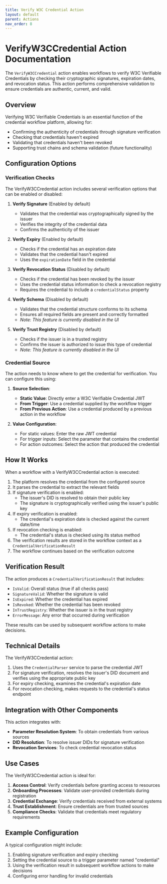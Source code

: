 ```yaml
---
title: Verify W3C Credential Action
layout: default
parent: Actions
nav_order: 8
---
```


# VerifyW3CCredential Action Documentation

The `VerifyW3CCredential` action enables workflows to verify W3C Verifiable Credentials by checking their cryptographic signatures, expiration dates, and revocation status. This action performs comprehensive validation to ensure credentials are authentic, current, and valid.

## Overview

Verifying W3C Verifiable Credentials is an essential function of the credential workflow platform, allowing for:

- Confirming the authenticity of credentials through signature verification
- Checking that credentials haven't expired
- Validating that credentials haven't been revoked
- Supporting trust chains and schema validation (future functionality)

## Configuration Options

### Verification Checks

The VerifyW3CCredential action includes several verification options that can be enabled or disabled:

1. **Verify Signature** (Enabled by default)
   - Validates that the credential was cryptographically signed by the issuer
   - Verifies the integrity of the credential data
   - Confirms the authenticity of the issuer

2. **Verify Expiry** (Enabled by default)
   - Checks if the credential has an expiration date
   - Validates that the credential hasn't expired
   - Uses the `expirationDate` field in the credential

3. **Verify Revocation Status** (Disabled by default)
   - Checks if the credential has been revoked by the issuer
   - Uses the credential status information to check a revocation registry
   - Requires the credential to include a `credentialStatus` property

4. **Verify Schema** (Disabled by default)
   - Validates that the credential structure conforms to its schema
   - Ensures all required fields are present and correctly formatted
   - *Note: This feature is currently disabled in the UI*

5. **Verify Trust Registry** (Disabled by default)
   - Checks if the issuer is in a trusted registry
   - Confirms the issuer is authorized to issue this type of credential
   - *Note: This feature is currently disabled in the UI*

### Credential Source

The action needs to know where to get the credential for verification. You can configure this using:

1. **Source Selection**:
   - **Static Value**: Directly enter a W3C Verifiable Credential JWT
   - **From Trigger**: Use a credential supplied by the workflow trigger
   - **From Previous Action**: Use a credential produced by a previous action in the workflow

2. **Value Configuration**:
   - For static values: Enter the raw JWT credential
   - For trigger inputs: Select the parameter that contains the credential
   - For action outcomes: Select the action that produced the credential

## How It Works

When a workflow with a VerifyW3CCredential action is executed:

1. The platform resolves the credential from the configured source
2. It parses the credential to extract the relevant fields
3. If signature verification is enabled:
   - The issuer's DID is resolved to obtain their public key
   - The signature is cryptographically verified using the issuer's public key
4. If expiry verification is enabled:
   - The credential's expiration date is checked against the current date/time
5. If revocation checking is enabled:
   - The credential's status is checked using its status method
6. The verification results are stored in the workflow context as a `CredentialVerificationResult`
7. The workflow continues based on the verification outcome

## Verification Result

The action produces a `CredentialVerificationResult` that includes:

- `IsValid`: Overall status (true if all checks pass)
- `SignatureValid`: Whether the signature is valid
- `IsExpired`: Whether the credential has expired
- `IsRevoked`: Whether the credential has been revoked
- `InTrustRegistry`: Whether the issuer is in the trust registry
- `ErrorMessage`: Any error that occurred during verification

These results can be used by subsequent workflow actions to make decisions.

## Technical Details

The VerifyW3CCredential action:

1. Uses the `CredentialParser` service to parse the credential JWT
2. For signature verification, resolves the issuer's DID document and verifies using the appropriate public key
3. For expiry checking, examines the credential's expiration date
4. For revocation checking, makes requests to the credential's status endpoint

## Integration with Other Components

This action integrates with:

- **Parameter Resolution System**: To obtain credentials from various sources
- **DID Resolution**: To resolve issuer DIDs for signature verification
- **Revocation Services**: To check credential revocation status

## Use Cases

The VerifyW3CCredential action is ideal for:

1. **Access Control**: Verify credentials before granting access to resources
2. **Onboarding Processes**: Validate user-provided credentials during registration
3. **Credential Exchange**: Verify credentials received from external systems
4. **Trust Establishment**: Ensure credentials are from trusted sources
5. **Compliance Checks**: Validate that credentials meet regulatory requirements

## Example Configuration

A typical configuration might include:

1. Enabling signature verification and expiry checking
2. Setting the credential source to a trigger parameter named "credential"
3. Using the verification result in subsequent workflow actions to make decisions
4. Configuring error handling for invalid credentials